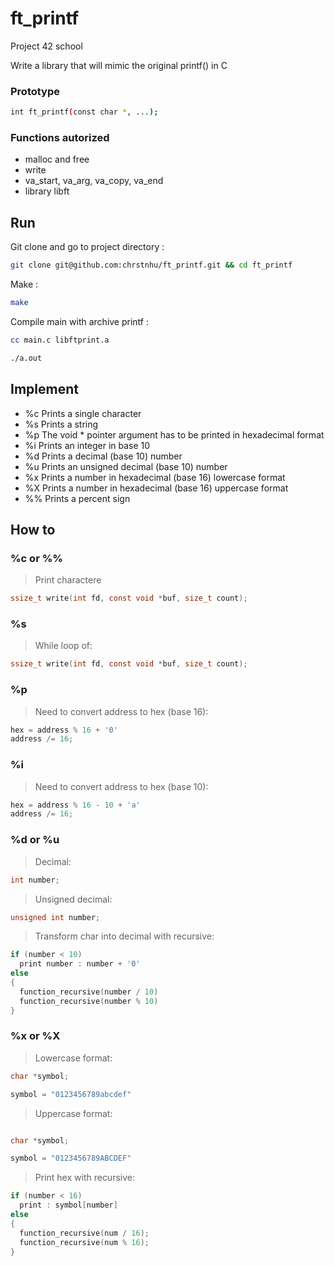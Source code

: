 # ft_printf

Project 42 school

Write a library that will mimic the original printf() in C

### Prototype
```bash
int ft_printf(const char *, ...);
```
### Functions autorized
* malloc and free
* write
* va_start, va_arg, va_copy, va_end
* library libft

## Run

Git clone and go to project directory :

```bash
git clone git@github.com:chrstnhu/ft_printf.git && cd ft_printf
```

Make :
```bash
make
```

Compile main with archive printf :
```bash
cc main.c libftprint.a
```
```bash
./a.out
```

## Implement
* %c Prints a single character
* %s Prints a string
* %p The void * pointer argument has to be printed in hexadecimal format
* %i Prints an integer in base 10
* %d Prints a decimal (base 10) number
* %u Prints an unsigned decimal (base 10) number
* %x Prints a number in hexadecimal (base 16) lowercase format
* %X Prints a number in hexadecimal (base 16) uppercase format
* %% Prints a percent sign

## How to

### %c or %% 
> Print charactere
```c
ssize_t write(int fd, const void *buf, size_t count);
```

### %s
> While loop of:
```c
ssize_t write(int fd, const void *buf, size_t count);
```

### %p
> Need to convert address to hex (base 16):
```c
hex = address % 16 + '0'
address /= 16;
```

### %i
> Need to convert address to hex (base 10):
```c
hex = address % 16 - 10 + 'a'
address /= 16;
```
### %d or %u
> Decimal:
```c
int number;
```
> Unsigned decimal:
```c
unsigned int number;
```
> Transform char into decimal with recursive:
```c
if (number < 10)
  print number : number + '0'
else
{
  function_recursive(number / 10)
  function_recursive(number % 10)
}
```

### %x or %X
> Lowercase format:
```c
char *symbol;

symbol = "0123456789abcdef"
```
> Uppercase format:
```c

char *symbol;

symbol = "0123456789ABCDEF"
```
> Print hex with recursive:
```c
if (number < 16)
  print : symbol[number]
else
{
  function_recursive(num / 16);
  function_recursive(num % 16);
}

```
